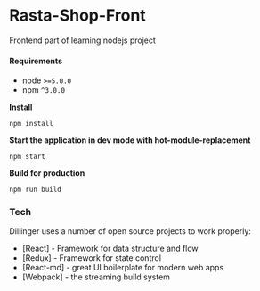 # Rasta-Shop-Front
Frontend part of learning nodejs project


#### Requirements
* node `>=5.0.0`
* npm `^3.0.0`


**Install**

```
npm install
```

**Start the application in dev mode with hot-module-replacement**

```
npm start
```

**Build for production**

```
npm run build
```


### Tech

Dillinger uses a number of open source projects to work properly:

* [React] - Framework for data structure and flow
* [Redux] - Framework for state control
* [React-md] - great UI boilerplate for modern web apps
* [Webpack] - the streaming build system
